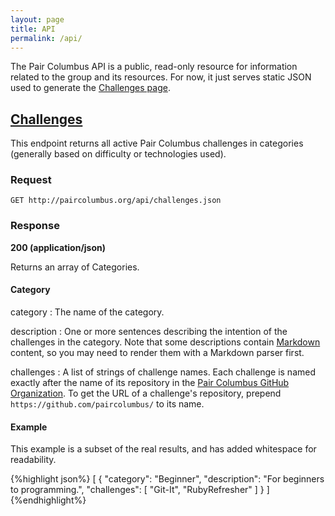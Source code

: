 ```yaml
---
layout: page
title: API
permalink: /api/
---
```


The Pair Columbus API is a public, read-only resource for information related to the group and its resources. For now, it just serves static JSON used to generate the [Challenges page](/challenges/).

## [Challenges](/api/challenges.json)
This endpoint returns all active Pair Columbus challenges in categories (generally based on difficulty or technologies used).

### Request
`GET http://paircolumbus.org/api/challenges.json`

### Response
__200 (application/json)__

Returns an array of Categories.

#### Category
category
: The name of the category.

description
: One or more sentences describing the intention of the challenges in the category. Note that some descriptions contain [Markdown](http://daringfireball.net/projects/markdown/) content, so you may need to render them with a Markdown parser first.

challenges
: A list of strings of challenge names. Each challenge is named exactly after the name of its repository in the [Pair Columbus GitHub Organization](https://github.com/paircolumbus). To get the URL of a challenge's repository, prepend `https://github.com/paircolumbus/` to its name.

#### Example
This example is a subset of the real results, and has added whitespace for readability.

{%highlight json%}
[
  {
    "category": "Beginner",
    "description": "For beginners to programming.",
    "challenges": [
      "Git-It",
      "RubyRefresher"
    ]
  }
]
{%endhighlight%}
